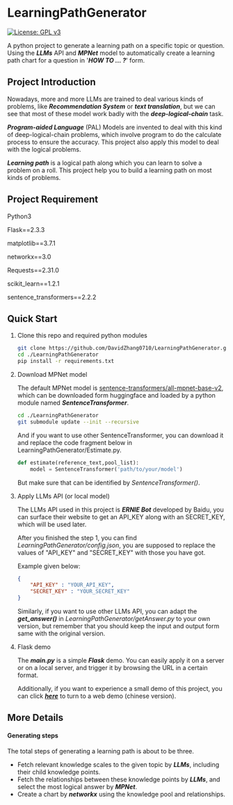 # LearningPathGenerator

[![License: GPL v3](https://img.shields.io/badge/License-GPLv3-blue.svg)](https://github.com/DavidZhang0710/LearningPathGenerator/blob/main/LICENSE)

A python project to generate a learning path on a specific topic or question. Using the ***LLMs*** API and ***MPNet*** model to automatically create a learning path chart for a question in '***HOW TO ... ?***' form.

## Project Introduction
Nowadays, more and more LLMs are trained to deal various kinds of problems, like ***Recommendation System*** or ***text translation***, but we can see that most of these model work badly with the ***deep-logical-chain*** task.

***Program-aided Language*** (PAL) Models are invented to deal with this kind of deep-logical-chain problems, which involve program to do the calculate process to ensure the accuracy. This project also apply this model to deal with the logical problems.

***Learning path*** is a logical path along which you can learn to solve a problem on a roll. This project help you to build a learning path on most kinds of problems.

## Project Requirement
Python3

Flask==2.3.3

matplotlib==3.7.1

networkx==3.0

Requests==2.31.0

scikit_learn==1.2.1

sentence_transformers==2.2.2

## Quick Start

1. Clone this repo and required python modules

   ```bash
   git clone https://github.com/DavidZhang0710/LearningPathGenerator.git
   cd ./LearningPathGenerator
   pip install -r requirements.txt
   ```

2. Download MPNet model

   The default MPNet model is [sentence-transformers/all-mpnet-base-v2](https://huggingface.co/sentence-transformers/all-mpnet-base-v2), which can be downloaded form huggingface and loaded by a python module named ***SentenceTransformer***.

   ```bash
   cd ./LearningPathGenerator
   git submodule update --init --recursive
   ```

   And if you want to use other SentenceTransformer, you can download it and replace the code fragment below in LearningPathGenerator/Estimate.py.

   ```python
   def estimate(reference_text,pool_list):
       model = SentenceTransformer('path/to/your/model')
   ```

   But make sure that can be identified by *SentenceTransformer()*.

3. Apply LLMs API (or local model)
   
   The LLMs API used in this project is ***ERNIE Bot*** developed by Baidu, you can surface their website to get an API_KEY along with an SECRET_KEY, which will be used later.
   
   After you finished the step 1, you can find *LearningPathGenerator/config.json*, you are supposed to replace the values of "API_KEY" and "SECRET_KEY" with those you have got.
   
   Example given below:
   
   ```json
   {
       "API_KEY" : "YOUR_API_KEY",
       "SECRET_KEY" : "YOUR_SECRET_KEY"
   }
   ```
   
   Similarly, if you want to use other LLMs API, you can adapt the ***get_answer()*** in *LearningPathGenerator/getAnswer.py* to your own version, but remember that you should keep the input and output form same with the original version.

4. Flask demo

   The ***main.py*** is a simple ***Flask*** demo. You can easily apply it on a server or on a local server, and trigger it by browsing the URL in a certain format.
   
   Additionally, if you want to experience a small demo of this project, you can click ***[here](http://124.221.34.139/projects/pathgenerator.html)*** to turn to a web demo (chinese version).

## More Details

#### Generating steps

The total steps of generating a learning path is about to be three.

- Fetch relevant knowledge scales to the given topic by ***LLMs***, including their child knowledge points.
- Fetch the relationships between these knowledge points by ***LLMs***, and select the most logical answer by ***MPNet***.
- Create a chart by ***networkx*** using the knowledge pool and relationships.
